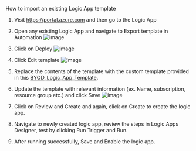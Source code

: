 How to import an existing Logic App template
1. Visit https://portal.azure.com and then go to the Logic App
2. Open any existing Logic App and navigate to Export template in Automation
![image](https://github.com/vrajsoniMS/m365-compliance-connector-sample-scripts/assets/112610093/2dedba28-d9ab-4938-bc87-fef0708348a3)

3. Click on Deploy
   ![image](https://github.com/vrajsoniMS/m365-compliance-connector-sample-scripts/assets/112610093/1750fb6e-0d16-40ca-a80f-b0eaff9a8a39)

4. Click Edit template
   ![image](https://github.com/vrajsoniMS/m365-compliance-connector-sample-scripts/assets/112610093/def7267f-add0-41d5-aab5-7df98aab6fd4)

5. Replace the contents of the template with the custom template provided in this [BYOD_Logic_App_Template](https://github.com/microsoft/m365-compliance-connector-sample-scripts/blob/main/BYOD%20Logic%20App%20Template.zip).
6. Update the template with relevant information (ex. Name, subscription, resource group etc.) and click Save
 ![image](https://github.com/vrajsoniMS/m365-compliance-connector-sample-scripts/assets/112610093/9c41a971-bf84-4e59-96ea-6f6c261ad5af)

7. Click on Review and Create and again, click on Create to create the logic app.
8. Navigate to newly created logic app, review the steps in Logic Apps Designer, test by clicking Run Trigger and Run.
9. After running successfully, Save and Enable the logic app.

